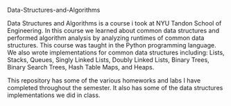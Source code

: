 Data-Structures-and-Algorithms

Data Structures and Algorithms is a course i took at NYU Tandon School of 
Engineering. In this course we learned about common data structures and performed 
algorithm analysis by analyzing runtimes of common data structures. This course 
was taught in the Python programming language. We also wrote implementations 
for common data structures including: Lists, Stacks, Queues, Singly Linked Lists, 
Doubly Linked Lists, Binary Trees, Binary Search Trees, Hash Table Maps, and Heaps.

This repository has some of the various homeworks and labs I have completed throughout the
semester. It also has some of the data structures implementations we did in class.
